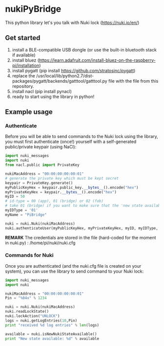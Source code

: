 # nukiPyBridge

This python library let's you talk with Nuki lock (https://nuki.io/en/)

## Get started
1. install a BLE-compatible USB dongle (or use the built-in bluetooth stack if available)
2. install bluez (https://learn.adafruit.com/install-bluez-on-the-raspberry-pi/installation)
3. install pygatt (pip install https://github.com/stratosinc/pygatt)
4. replace the /usr/local/lib/python2.7/dist-packages/pygatt/backends/gatttool/gatttool.py file with the file from this repository.
5. install nacl (pip install pynacl)
6. ready to start using the library in python!

## Example usage
### Authenticate
Before you will be able to send commands to the Nuki lock using the library, you must first authenticate (once!) yourself with a self-generated public/private keypair (using NaCl):
```python
import nuki_messages
import nuki
from nacl.public import PrivateKey

nukiMacAddress = "00:00:00:00:00:01"
# generate the private key which must be kept secret
keypair = PrivateKey.generate()
myPublicKeyHex = keypair.public_key.__bytes__().encode("hex")
myPrivateKeyHex = keypair.__bytes__().encode("hex")
myID = 50
# id-type = 00 (app), 01 (bridge) or 02 (fob)
# take 01 (bridge) if you want to make sure that the 'new state available'-flag is cleared on the Nuki if you read it out the state using this library
myIDType = '01'
myName = "PiBridge"

nuki = nuki.Nuki(nukiMacAddress)
nuki.authenticateUser(myPublicKeyHex, myPrivateKeyHex, myID, myIDType, myName)
```

**REMARK** The credentials are stored in the file (hard-coded for the moment in nuki.py) : /home/pi/nuki/nuki.cfg

### Commands for Nuki
Once you are authenticated (and the nuki.cfg file is created on your system), you can use the library to send command to your Nuki lock:
```python
import nuki_messages
import nuki

nukiMacAddress = "00:00:00:00:00:01"
Pin = "%04x" % 1234

nuki = nuki.Nuki(nukiMacAddress)
nuki.readLockState()
nuki.lockAction("UNLOCK")
logs = nuki.getLogEntries(10,Pin)
print "received %d log entries" % len(logs)

available = nuki.isNewNukiStateAvailable()
print "New state available: %d" % available

```
